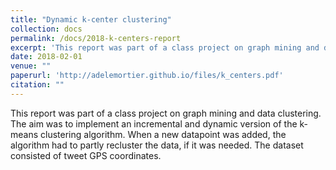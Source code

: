```yaml
---
title: "Dynamic k-center clustering"
collection: docs
permalink: /docs/2018-k-centers-report
excerpt: 'This report was part of a class project on graph mining and data clustering. The aim was to implement an incremental and dynamic version of the k-means clustering algorithm. When a new datapoint was added, the algorithm had to partly recluster the data, if it was needed. The dataset consisted of tweet GPS coordinates.'
date: 2018-02-01
venue: ""
paperurl: 'http://adelemortier.github.io/files/k_centers.pdf'
citation: ""
---
```

This report was part of a class project on graph mining and data clustering. The aim was to implement an incremental and dynamic version of the k-means clustering algorithm. When a new datapoint was added, the algorithm had to partly recluster the data, if it was needed. The dataset consisted of tweet GPS coordinates.